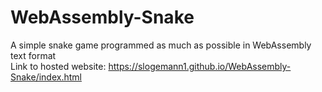 # WebAssembly-Snake
A simple snake game programmed as much as possible in WebAssembly text format\
Link to hosted website: https://slogemann1.github.io/WebAssembly-Snake/index.html
